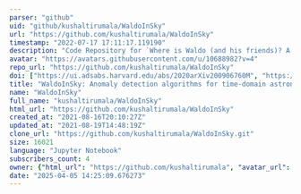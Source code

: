 ```yaml
---
parser: "github"
uid: "github/kushaltirumala/WaldoInSky"
url: "https://github.com/kushaltirumala/WaldoInSky"
timestamp: "2022-07-17 17:11:17.119190"
description: "Code Repository for `Where is Waldo (and his friends)? A comparison of anomaly detection algorithms for time-domain astronomy`"
avatar: "https://avatars.githubusercontent.com/u/10688982?v=4"
repo_url: "https://github.com/kushaltirumala/WaldoInSky"
doi: ["https://ui.adsabs.harvard.edu/abs/2020arXiv200906760M", "https://ui.adsabs.harvard.edu/abs/2021ascl.soft08004M/abstract"]
title: "WaldoInSky: Anomaly detection algorithms for time-domain astronomy"
name: "WaldoInSky"
full_name: "kushaltirumala/WaldoInSky"
html_url: "https://github.com/kushaltirumala/WaldoInSky"
created_at: "2021-08-16T20:10:27Z"
updated_at: "2021-08-19T14:48:19Z"
clone_url: "https://github.com/kushaltirumala/WaldoInSky.git"
size: 16021
language: "Jupyter Notebook"
subscribers_count: 4
owner: {"html_url": "https://github.com/kushaltirumala", "avatar_url": "https://avatars.githubusercontent.com/u/10688982?v=4", "login": "kushaltirumala", "type": "User"}
date: "2025-04-05 14:25:09.676273"
---
```

